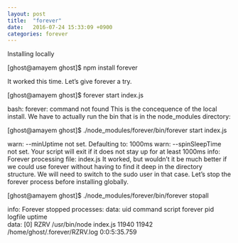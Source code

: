 ```yaml
---
layout: post
title:  "forever"
date:   2016-07-24 15:33:09 +0900
categories: forever
---
```

Installing locally

<div class='point'>[ghost@amayem ghost]$ npm install forever </div>

It worked this time. Let’s give forever a try.


<div class='point'>[ghost@amayem ghost]$ forever start index.js</div>

bash: forever: command not found
This is the concequence of the local install. We have to actually run the bin that is in the node_modules directory:

<div class='point'>[ghost@amayem ghost]$ ./node_modules/forever/bin/forever start index.js</div>

warn:    --minUptime not set. Defaulting to: 1000ms
warn:    --spinSleepTime not set. Your script will exit if it does not stay up for at least 1000ms
info:    Forever processing file: index.js
It worked, but wouldn’t it be much better if we could use forever without having to find it deep in the directory structure. We will need to switch to the sudo user in that case. Let’s stop the forever process before installing globally.

<div class='point'>[ghost@amayem ghost]$ ./node_modules/forever/bin/forever stopall</div>

info:    Forever stopped processes:
data:        uid  command       script   forever pid   logfile                       uptime       
data:    [0] RZRV /usr/bin/node index.js 11940   11942 /home/ghost/.forever/RZRV.log 0:0:5:35.759

